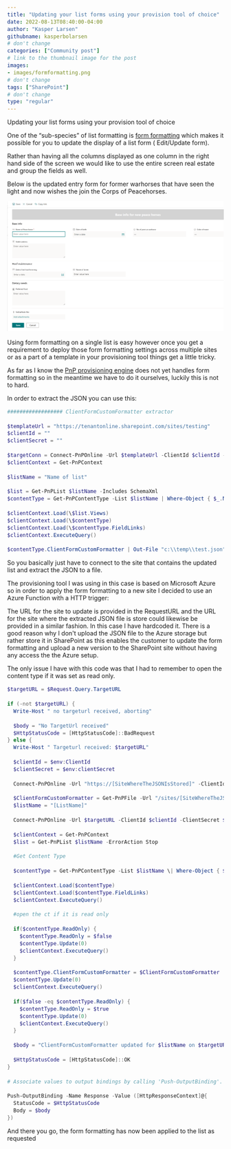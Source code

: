 ```yaml
---
title: "Updating your list forms using your provision tool of choice"
date: 2022-08-13T08:40:00-04:00
author: "Kasper Larsen"
githubname: kasperbolarsen
# don't change
categories: ["Community post"]
# link to the thumbnail image for the post
images:
- images/formformatting.png
# don't change
tags: ["SharePoint"]
# don't change
type: "regular"
---
```



Updating your list forms using your provision tool of choice

One of the “sub-species” of list formatting is [form formatting](https://learn.microsoft.com/sharepoint/dev/declarative-customization/list-form-configuration) which makes it possible for you to update the display of a list form ( Edit/Update form).

Rather than having all the columns displayed as one column in the right hand side of the screen we would like to use the entire screen real estate and group the fields as well.

Below is the updated entry form for former warhorses that have seen the light and now wishes the join the Corps of Peacehorses.

![peacehorses](images/formformatting.png)

Using form formatting on a single list is easy however once you get a requirement to deploy those form formatting settings across multiple sites or as a part of a template in your provisioning tool things get a little tricky.

As far as I know the [PnP provisioning engine](https://learn.microsoft.com/sharepoint/dev/solution-guidance/introducing-the-pnp-provisioning-engine) does not yet handles form formatting so in the meantime we have to do it ourselves, luckily this is not to hard.

In order to extract the JSON you can use this:

``` PowerShell
################## ClientFormCustomFormatter extractor

$templateUrl = "https://tenantonline.sharepoint.com/sites/testing"
$clientId = ""
$clientSecret = ""

$targetConn = Connect-PnPOnline -Url $templateUrl -ClientId $clientId -ClientSecret $clientSecret -ReturnConnection
$clientContext = Get-PnPContext

$listName = "Name of list"

$list = Get-PnPList $listName -Includes SchemaXml
$contentType = Get-PnPContentType -List $listName | Where-Object { $_.Name -eq "Name of the content type"}

$clientContext.Load(\$list.Views)
$clientContext.Load(\$contentType)
$clientContext.Load(\$contentType.FieldLinks)
$clientContext.ExecuteQuery()

$contentType.ClientFormCustomFormatter | Out-File "c:\\temp\\test.json"
```

So you basically just have to connect to the site that contains the updated list and extract the JSON to a file.

The provisioning tool I was using in this case is based on Microsoft Azure so in order to apply the form formatting to a new site I decided to use an Azure Function with a HTTP trigger:

The URL for the site to update is provided in the RequestURL and the URL for the site where the extracted JSON file is store could likewise be provided in a similar fashion. In this case I have hardcoded it.
There is a good reason why I don't upload the JSON file to the Azure storage but rather store it in SharePoint as this enables the customer to update the form formatting and upload a new version to the SharePoint site without having any access the the Azure setup.

The only issue I have with this code was that I had to remember to open the content type if it was set as read only.

``` PowerShell
$targetURL = $Request.Query.TargetURL

if (-not $targetURL) {
  Write-Host " no targeturl received, aborting"

  $body = "No TargetUrl received"
  $HttpStatusCode = [HttpStatusCode]::BadRequest
} else {
  Write-Host " Targeturl received: $targetURL"

  $clientId = $env:ClientId
  $clientSecret = $env:clientSecret

  Connect-PnPOnline -Url "https://[SiteWhereTheJSONIsStored]" -ClientId $clientId -ClientSecret $clientSecret

  $ClientFormCustomFormatter = Get-PnPFile -Url "/sites/[SiteWhereTheJSONIsStored]/exportedtemplates/formatting.json" -AsString
  $listName = "[ListName]"

  Connect-PnPOnline -Url $targetURL -ClientId $clientId -ClientSecret $clientSecret

  $clientContext = Get-PnPContext
  $list = Get-PnPList $listName -ErrorAction Stop

  #Get Content Type

  $contentType = Get-PnPContentType -List $listName \| Where-Object { $_.Name -eq "[NameOfContentType]" -or $_.Name -eq "Element" }

  $clientContext.Load($contentType)
  $clientContext.Load($contentType.FieldLinks)
  $clientContext.ExecuteQuery()

  #open the ct if it is read only

  if($contentType.ReadOnly) {
    $contentType.ReadOnly = $false
    $contentType.Update(0)
    $clientContext.ExecuteQuery()
  }

  $contentType.ClientFormCustomFormatter = $ClientFormCustomFormatter
  $contentType.Update(0)
  $clientContext.ExecuteQuery()

  if($false -eq $contentType.ReadOnly) {
    $contentType.ReadOnly = $true
    $contentType.Update(0)
    $clientContext.ExecuteQuery()
  }

  $body = "ClientFormCustomFormatter updated for $listName on $targetURL"

  $HttpStatusCode = [HttpStatusCode]::OK
}

# Associate values to output bindings by calling 'Push-OutputBinding'.

Push-OutputBinding -Name Response -Value ([HttpResponseContext]@{
  StatusCode = $HttpStatusCode
  Body = $body
})
```

And there you go, the form formatting has now been applied to the list as requested
